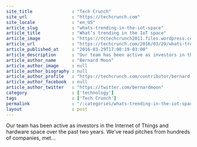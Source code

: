 ```yaml
---
site_title               : "Tech Crunch"
site_url                 : "https://techcrunch.com"
site_locale              : "en_US"
article_slug             : "whats-trending-in-the-iot-space"
article_title            : "What’s trending in the IoT space"
article_image            : "https://tctechcrunch2011.files.wordpress.com/2016/01/shutterstock_246031558.jpg?w=764&h=400&crop=1"
article_url              : "https://techcrunch.com/2016/03/29/whats-trending-in-the-iot-space/"
article_published_at     : "2016-03-29T17:00:19-03:00"
article_description      : "Our team has been active as investors in the Internet of Things and hardware space over the past two years. We've read pitches from hundreds of companies, met..."
article_author_name      : "Bernard Moon"
article_author_image     : null
article_author_biography : null
article_author_profile   : "https://techcrunch.com/contributor/bernard-moon/"
article_author_facebook  : null
article_author_twitter   : "https://twitter.com/bernardmoon"
category                 : ['technology']
tags                     : ['Tech Crunch']
permalink                : "/:categories/whats-trending-in-the-iot-space/"
layout                   : post
---
```


Our team has been active as investors in the Internet of Things and hardware space over the past two years. We've read pitches from hundreds of companies, met...
